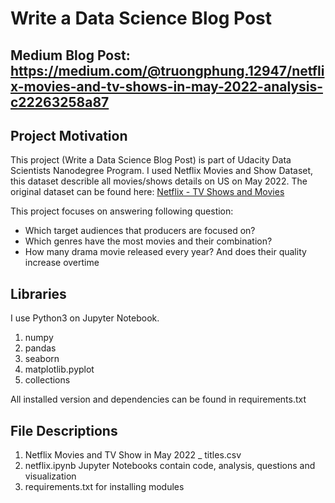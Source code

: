 # Write a Data Science Blog Post

## Medium Blog Post: https://medium.com/@truongphung.12947/netflix-movies-and-tv-shows-in-may-2022-analysis-c22263258a87

## Project Motivation

This project (Write a Data Science Blog Post) is part of Udacity Data Scientists Nanodegree Program. I used Netflix Movies and Show Dataset, this dataset describle all movies/shows details on US on May 2022. The original dataset can be found here: [Netflix - TV Shows and Movies](https://www.kaggle.com/datasets/victorsoeiro/netflix-tv-shows-and-movies)

This project focuses on answering following question: 
- Which target audiences that producers are focused on?
- Which genres have the most movies and their combination?
- How many drama movie released every year? And does their quality increase overtime

## Libraries
I use Python3 on Jupyter Notebook.
1. numpy
2. pandas
3. seaborn
4. matplotlib.pyplot
5. collections

All installed version and dependencies can be found in requirements.txt

## File Descriptions
1. Netflix Movies and TV Show in May 2022 _ titles.csv
2. netflix.ipynb Jupyter Notebooks contain code, analysis, questions and visualization
3. requirements.txt for installing modules
